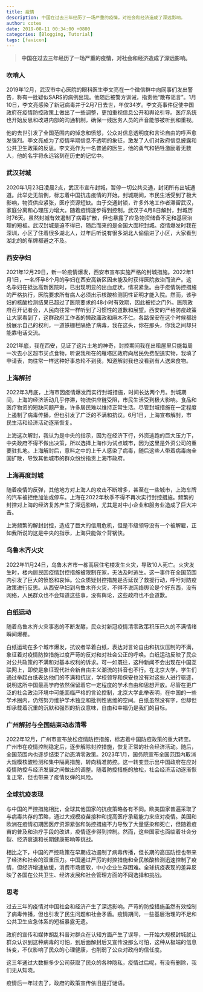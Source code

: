 ```yaml
---
title: 疫情
description: 中国在过去三年经历了一场严重的疫情，对社会和经济造成了深远影响。
author: cotes
date: 2019-08-11 00:34:00 +0800
categories: [Blogging, Tutorial]
tags: [favicon]
---
```


>**中国在过去三年经历了一场严重的疫情，对社会和经济造成了深远影响。**



###  吹哨人

2019年12月，武汉市中心医院的眼科医生李文亮在一个微信群中向同事们发出警告，称有一批疑似SARS的病例出现。他随后被警方训诫，指责他“散布谣言”。1月10日，李文亮感染了新冠病毒并于2月7日去世，年仅34岁。李文亮事件促使中国政府在疫情防控政策上做出了一些调整，更加重视信息公开和舆论引导。医疗系统也开始反思和改进内部的沟通机制，确保一线医务人员的声音能够被听到和重视。

他的去世引发了全国范围内的悼念和愤怒，公众对信息透明度和言论自由的呼声愈发强烈。李文亮成为了疫情早期信息不透明的象征，激发了人们对政府信息披露和公共卫生政策的反思。李文亮作为一名普通的医生，他的勇气和牺牲激励着无数人，他的名字将永远铭刻在历史的记忆中。

### 武汉封城

2020年1月23日凌晨2点，武汉市宣布封城，暂停一切公共交通，封闭所有出城通道。此举史无前例，标志着中国抗击疫情的开始。封城期间，市民生活受到了极大影响，物资供应紧张，医疗资源短缺。由于交通封锁，许多外地工作者滞留武汉，家庭分离和心理压力增大。随着疫情逐步得到控制，武汉于4月8日解封，封城历时76天。虽然封城有效遏制了病毒扩散，但也暴露了应急物资储备不足和基层治理的短板。武汉封城是迫不得已，随后而来的是全国大面积封城。疫情爆发时我在深圳，小区了住着很多湖北人，过年后听说有很多湖北人偷偷进了小区，大家看到湖北的的车牌都避之不及。

### 西安孕妇

2021年12月29日，新一轮疫情爆发，西安市宣布实施严格的封城措施。2022年1月1日，一名怀孕8个月的孕妇在西安高新区因未能及时获得医院救治而流产。这名孕妇在抵达高新医院时，已出现明显的出血症状，情况紧急。由于疫情防控措施的严格执行，医院要求所有病人必须出示核酸检测阴性证明才能入院。然而，该孕妇的核酸检测结果已超过了医院要求的48小时有效期，因此被拒之门外。医院政府召开记者会，人民向往常一样听到了习惯性的道歉和展望。西安的严格防疫政策让大家看到了，这群政府工作者的懒政庸政和麻木不仁。各路保安在这个时候都纷纷展示自己的权利，一道铁栅栏隔绝了病毒，我在这头，你在那头，你我之间却只能靠电话交流。

2021年底，我在西安，见证了这片土地的神奇，封控期间我在出租屋里只能每周一次去小区超市买点食物，听说我所在的雁塔区政府向居民免费配送实物，我填了申请表，向往常一样这种好事总轮不到我，知道解封我也没看到有人送来食物。

### 上海解封

2022年3月底，上海市因疫情爆发而实行封城措施，时间长达两个月。封城期间，上海的经济活动几乎停滞，物流供应链受阻，市民生活受到极大影响。食品和医疗物资的短缺问题严重，许多居民难以维持正常生活。尽管封城措施在一定程度上遏制了病毒传播，但也引发了广泛的不满和抗议。6月1日，上海宣布解封，市民生活和经济活动逐渐恢复。

上海这次解封，我认为是中央的指示，因为在经济下行，外资逃跑的巨大压力下，中央政府不得不做出决策，所以选择上海作为试点城市，因为这里是外资公司的重要驻扎地。上海解封后，意料之中的上千人感染了病毒，随后这些人带着病毒向全国扩散，导致其他城市的群众纷纷指责上海市政府。

### 上海再度封城

随着疫情的反弹，其他地方对上海人的攻击不断增多，甚至在一些城市，上海车牌的汽车被拒绝加油或停车。上海在2022年秋季不得不再次实行封控措施。频繁的封控对上海的经济复苏产生了深远影响，尤其是对中小企业和服务业造成了巨大冲击。

上海频繁的解封封控，造成了巨大的信用危机，但是市级领导没有一个被解雇，正如我所说的这是中央的指示，上海只能做个背锅侠。

### 乌鲁木齐火灾

2022年11月24日，乌鲁木齐市一栋高层住宅楼发生火灾，导致10人死亡。火灾发生时，楼内居民因疫情封控措施被限制在家，无法及时逃生。这一事件在全国范围内引发了巨大的愤怒和哀悼。公众质疑封控措施是否延误了救援行动，呼吁对防疫政策进行反思。从西安孕妇到乌鲁木齐火灾，不得不说网络舆论是个好东西，没有网络，人民群众也不会知道这些事，没有舆论，这些政府也不会道歉。

### 白纸运动

随着乌鲁木齐火灾事态的不断发酵，民众对新冠疫情清零政策积压已久的不满情绪瞬间爆棚。

白纸运动在多个城市爆发，抗议者举着白纸，表达对言论自由和抗议压制的不满，象征着对疫情防控措施过度严苛的反对和对社会公正的呼唤。白纸运动反映了民众对公共政策的不满和对基本权利的诉求。可一如既往，这种新闻不会出现在中国互联网上，即使是象征现代社会新自由主义潮流的抖音也不行。在北京大学，学生们通过举起白纸表达他们的不满和抗议，学校领导和保安也没有对这些人进行驱逐，说明这所中国最高学府依然保留着它一定程度的学术自由和思想开放。尽管在更广泛的社会政治环境中可能面临严格的言论控制，北京大学此举表明，在中国的一些学术圈内，仍然努力维护学术独立和批判性思维的空间。白纸虽然没有字，但却但却承载着沉重的沉默和强烈的抗议意味，自由和幸福仍是我们的目标。

### 广州解封与全国结束动态清零

2022年12月，广州市宣布放松疫情防控措施，标志着中国防疫政策的重大转变。广州市在疫情控制稳定后，逐步解除封控措施，恢复正常的社会经济活动。随后，全国范围内也逐步结束了动态清零政策。2023年1月，国务院宣布全国范围内取消大规模核酸检测和集中隔离措施，转向精准防控。这一转变显示出中国政府在应对疫情防控与经济发展之间做出的调整。随着防控措施的放松，社会经济活动逐渐恢复正常，但也带来了疫情反弹的风险。

### 全球抗疫表现

与中国的严控措施相比，全球其他国家的抗疫策略各有不同。欧美国家普遍采取了与病毒共存的策略，通过大规模疫苗接种和提高医疗承载能力来应对疫情。美国和欧洲在疫情初期因医疗资源紧张和防控措施不力导致了大量感染和死亡，但随着疫苗的普及和治疗手段的改进，疫情逐步得到控制。然而，这些国家也面临着社会分裂、经济衰退和长期健康影响等挑战。

相比之下，中国的严控政策在早期成功遏制了病毒传播，但长期的高压防控也带来了经济和社会的双重压力。中国通过严厉的封控措施和全民核酸检测迅速控制了疫情，但经济增速放缓，消费市场疲软，中小企业生存困难。全球抗疫表现的差异反映了各国在公共卫生、经济发展和社会管理方面的不同选择和挑战。

### 思考

过去三年的疫情对中国社会和经济产生了深远影响。严苛的防控措施虽然有效控制了病毒传播，但也引发了民生问题和社会矛盾。疫情期间，一些基层治理的不足和公共卫生应急体系的短板暴露无遗。

政府的宣传和媒体胡乱科普对群众在认知方面产生了误导，一开始大规模封城就让群众认识到这种病毒的可怕，到后面解封后又宣传没那么可怕，这种从极端的信息转变，不仅影响了民众的心理健康，也削弱了公众对政府的信任度。

这三年通过大数据多少公司获取了民众的各种隐私，疫情过后呢，有没有删除，我们无从知晓。

疫情后一年过去了，政府的政策宣传依旧是打谜语。	


